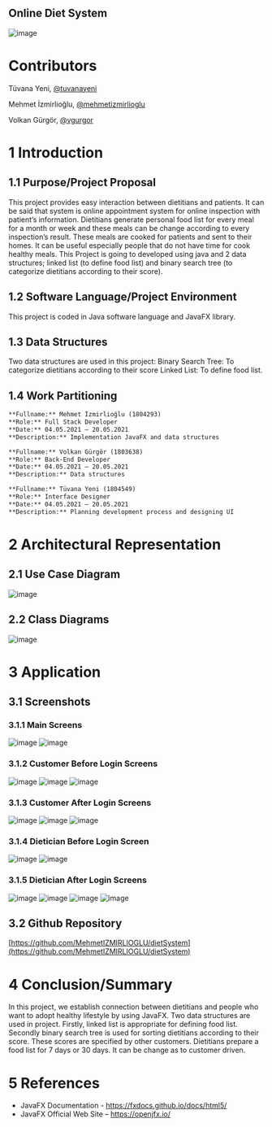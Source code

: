 ## Online Diet System

![image](https://user-images.githubusercontent.com/17067941/119066760-29848000-b9e9-11eb-8749-5c4684a7f46a.png)

# Contributors
Tüvana Yeni, [@tuvanayeni](https://github.com/tuvanayeni)

Mehmet İzmirlioğlu, [@mehmetizmirlioglu](https://github.com/mehmetizmirlioglu)

Volkan Gürgör, [@vgurgor](https://github.com/vgurgor)

# 1	Introduction
## 1.1	Purpose/Project Proposal
This project provides easy interaction between dietitians and patients. It can be said that system is online appointment system for online inspection with patient’s information. Dietitians generate personal food list for every meal for a month or week and these meals can be change according to every inspection’s result. These meals are cooked for patients and sent to their homes. It can be useful especially people that do not have time for cook healthy meals. This Project is going to developed using java and 2 data structures; linked list (to define food list) and binary search tree (to categorize dietitians according to their score).

## 1.2	Software Language/Project Environment
This project is coded in Java software language and JavaFX library.

## 1.3	Data Structures
Two data structures are used in this project:
Binary Search Tree: To categorize dietitians according to their score 
Linked List: To define food list.

## 1.4	Work Partitioning
```markdown
**Fullname:** Mehmet İzmirlioğlu (1804293)
**Role:** Full Stack Developer
**Date:** 04.05.2021 – 20.05.2021
**Description:** Implementation JavaFX and data structures
```
```markdown
**Fullname:** Volkan Gürgör (1803638)
**Role:** Back-End Developer
**Date:** 04.05.2021 – 20.05.2021
**Description:** Data structures
```
```markdown
**Fullname:** Tüvana Yeni (1804549)
**Role:** Interface Designer
**Date:** 04.05.2021 – 20.05.2021
**Description:** Planning development process and designing UI
```
# 2	Architectural Representation
## 2.1	Use Case Diagram
![image](https://user-images.githubusercontent.com/17067941/119067573-17a3dc80-b9eb-11eb-9c9b-0fcd6975780f.png)

## 2.2	Class Diagrams
![image](https://user-images.githubusercontent.com/17067941/119067505-f17e3c80-b9ea-11eb-8c54-f39742636cde.png)


 
# 3	Application
## 3.1	Screenshots
### 3.1.1	Main Screens
![image](https://user-images.githubusercontent.com/17067941/119067598-28545280-b9eb-11eb-9f05-96ed18caca91.png)
![image](https://user-images.githubusercontent.com/17067941/119067604-2b4f4300-b9eb-11eb-8170-128854cfec45.png)

### 3.1.2	Customer Before Login Screens
![image](https://user-images.githubusercontent.com/17067941/119067643-3904c880-b9eb-11eb-92ea-7c3cac692e8c.png)
![image](https://user-images.githubusercontent.com/17067941/119067648-3b672280-b9eb-11eb-8db6-36f8256dbbda.png)
![image](https://user-images.githubusercontent.com/17067941/119067653-3d30e600-b9eb-11eb-952a-a1dd7a360024.png)

### 3.1.3	Customer After Login Screens
![image](https://user-images.githubusercontent.com/17067941/119067663-40c46d00-b9eb-11eb-869c-5d0e31a907f8.png)
![image](https://user-images.githubusercontent.com/17067941/119067672-428e3080-b9eb-11eb-86af-3149cd896974.png)
![image](https://user-images.githubusercontent.com/17067941/119067680-4457f400-b9eb-11eb-93d7-9c30fcf80c1f.png) 
 
### 3.1.4	Dietician Before Login Screen
![image](https://user-images.githubusercontent.com/17067941/119067691-48841180-b9eb-11eb-9382-9c3d9e40b1b2.png)
![image](https://user-images.githubusercontent.com/17067941/119067697-4ae66b80-b9eb-11eb-96a9-de8278d04112.png)
  
### 3.1.5	Dietician After Login Screens
![image](https://user-images.githubusercontent.com/17067941/119067702-4de15c00-b9eb-11eb-950f-98e7ce33d02c.png)
![image](https://user-images.githubusercontent.com/17067941/119067706-4fab1f80-b9eb-11eb-8b78-b2523def4ce1.png)
![image](https://user-images.githubusercontent.com/17067941/119067717-533ea680-b9eb-11eb-98b9-8dea3dfcfcc1.png)
![image](https://user-images.githubusercontent.com/17067941/119067721-55a10080-b9eb-11eb-99ce-852dfe3b6c6e.png)

## 3.2	Github Repository
[https://github.com/MehmetIZMIRLIOGLU/dietSystem](https://github.com/MehmetIZMIRLIOGLU/dietSystem)

# 4	Conclusion/Summary
In this project, we establish connection between dietitians and people who want to adopt healthy lifestyle by using JavaFX. Two data structures are used in project. Firstly, linked list is appropriate for defining food list. Secondly binary search tree is used for sorting dietitians according to their score. These scores are specified by other customers. Dietitians prepare a food list for 7 days or 30 days. It can be change as to customer driven.

# 5	References
-	JavaFX Documentation - https://fxdocs.github.io/docs/html5/
-	JavaFX Official Web Site – https://openjfx.io/

